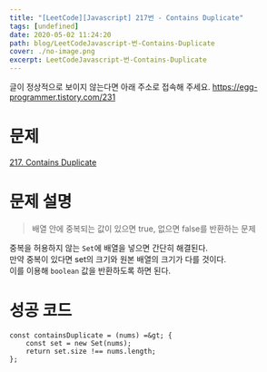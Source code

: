 ```yaml
---
title: "[LeetCode][Javascript] 217번 - Contains Duplicate"
tags: [undefined]
date: 2020-05-02 11:24:20
path: blog/LeetCodeJavascript-번-Contains-Duplicate
cover: ./no-image.png
excerpt: LeetCodeJavascript-번-Contains-Duplicate
---
```

글이 정상적으로 보이지 않는다면 아래 주소로 접속해 주세요.
https://egg-programmer.tistory.com/231
# 문제

[217. Contains Duplicate](https://leetcode.com/problems/contains-duplicate/)

# 문제 설명

>  
> 배열 안에 중복되는 값이 있으면 true, 없으면 false를 반환하는 문제
> 

중복을 허용하지 않는 `` Set ``에 배열을 넣으면 간단히 해결된다.  
만약 중복이 있다면 set의 크기와 원본 배열의 크기가 다를 것이다.  
이를 이용해 `` boolean `` 값을 반환하도록 하면 된다. 

# 성공 코드

    const containsDuplicate = (nums) =&gt; {
        const set = new Set(nums);
        return set.size !== nums.length;
    };